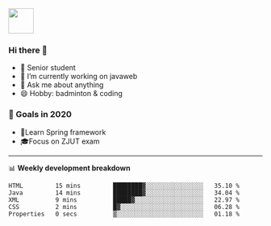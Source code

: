 <img src="https://github.com/egoist/egoist/raw/master/balloon.gif" width="50">

### Hi there 🐏

- 🌱 Senior student
- 🔭 I’m currently working on javaweb
- 💬 Ask me about anything
- 😄 Hobby: badminton & coding

### 🚀 Goals in 2020
+ 🍃Learn Spring framework
+ 🎓Focus on ZJUT exam
-------

📊 **Weekly development breakdown**
<!--START_SECTION:waka-->
```text
HTML         15 mins         ████████▓░░░░░░░░░░░░░░░░   35.10 % 
Java         14 mins         ████████▓░░░░░░░░░░░░░░░░   34.04 % 
XML          9 mins          █████▓░░░░░░░░░░░░░░░░░░░   22.97 % 
CSS          2 mins          █▓░░░░░░░░░░░░░░░░░░░░░░░   06.28 % 
Properties   0 secs          ▒░░░░░░░░░░░░░░░░░░░░░░░░   01.18 % 
```
<!--END_SECTION:waka-->
